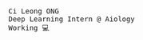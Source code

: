 <samp>
    Ci Leong ONG
    <br>
    Deep Learning Intern @ Aiology
    <br>
    Working 💻
    <br>
</samp>

